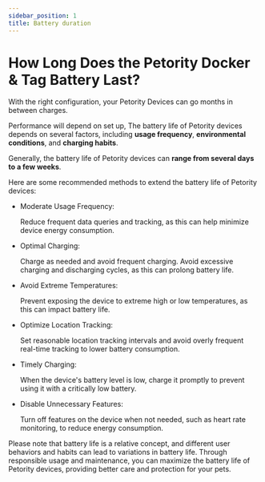 ```yaml
---
sidebar_position: 1
title: Battery duration
---
```


# How Long Does the Petority Docker & Tag Battery Last?

With the right configuration, your Petority Devices can go months in between charges.

Performance will depend on set up, The battery life of Petority devices depends on several factors, including **usage frequency**, **environmental conditions**, and **charging habits**.

Generally, the battery life of Petority devices can **range from several days to a few weeks**.

Here are some recommended methods to extend the battery life of Petority devices:

+ Moderate Usage Frequency:

    Reduce frequent data queries and tracking, as this can help minimize device energy consumption.

+ Optimal Charging:

    Charge as needed and avoid frequent charging. Avoid excessive charging and discharging cycles, as this can prolong battery life.

+ Avoid Extreme Temperatures:

    Prevent exposing the device to extreme high or low temperatures, as this can impact battery life.

+ Optimize Location Tracking:

    Set reasonable location tracking intervals and avoid overly frequent real-time tracking to lower battery consumption.

+ Timely Charging:

    When the device's battery level is low, charge it promptly to prevent using it with a critically low battery.

+ Disable Unnecessary Features:

    Turn off features on the device when not needed, such as heart rate monitoring, to reduce energy consumption.

Please note that battery life is a relative concept, and different user behaviors and habits can lead to variations in battery life. Through responsible usage and maintenance, you can maximize the battery life of Petority devices, providing better care and protection for your pets.
